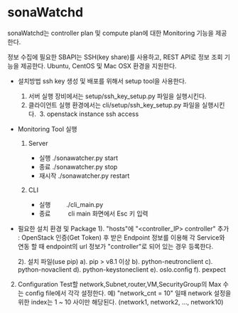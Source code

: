 # sonaWatchd

sonaWatchd는 controller plan 및 compute plan에 대한 Monitoring 기능을 제공한다.

정보 수집에 필요한 SBAPI는 SSH(key share)를 사용하고, REST API로 정보 조회 기능을 제공한다.
Ubuntu, CentOS 및 Mac OSX 환경을 지원한다.

* 설치방법
ssh key 생성 및 배포를 위해서 setup tool을 사용한다.
  1. 서버 실행 장비에서는 setup/ssh_key_setup.py 파일을 실행시킨다.
  2. 클라이언트 실행 환경에서는 cli/setup/ssh_key_setup.py 파일을 실행시킨다.
  3. openstack instance ssh access   

* Monitoring Tool 실행
  1. Server
     - 실행
         ./sonawatcher.py start
     - 종료
         ./sonawatcher.py stop
     - 재시작
         ./sonawatcher.py restart

  2. CLI
     - 실행
         ./cli_main.py
     - 종료
          cli main 화면에서 Esc 키 입력

* 필요한 설치 환경 및 Package
    1). "hosts"에 "<controller_IP>     controller" 추가
        : OpenStack 인증(Get Token) 후 받은 Endpoint 정보를 이용해 각 Service와 연동 할 때
          endpoint의 url 정보가 "controller"로 되어 있는 경우 등록한다.

    2). 설치 파일(use pip)
       a). pip > v8.1 이상
       b). python-neutronclient
       c). python-novaclient
       d). python-keystoneclient
       e). oslo.config
       f). pexpect

2. Configuration
    Test할 network,Subnet,router,VM,SecurityGroup의 Max 수는 config file에서 각각 설정한다.
        예) "network_cnt = 10" 일때 network 설정을 위한 index는 1 ~ 10 사이만 해당된다.
             (network1, network2, ..., network10)
